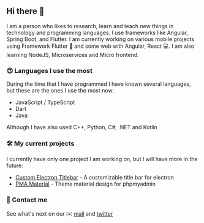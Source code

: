 ## Hi there 👋


I am a person who likes to research, learn and teach new things in technology  and programming languages. I use frameworks like Angular, Spring Boot, and Flutter. 
I am currently working on various mobile projects using Framework Flutter 📱 and some web with Angular, React 💻. I am also learning NodeJS, Microservices and Micro frontend.

### 😍 Languages I use the most

During the time that I have programmed I have known several languages, but these are the ones I use the most now:

- JavaScript / TypeScript
- Dart
- Java

Although I have also used C++, Python, C#, .NET and Kotlin

### 🛠️ My current projects

I currently have only one project I am working on, but I will have more in the future:

- [Custom Electron Titlebar](https://github.com/AlexTorresSk/custom-electron-titlebar) - A customizable title bar for electron
- [PMA Material](https://github.com/AlexTorresSk/PMA-Material) - Theme material design for phpmyadmin

### 📒 Contact me

See what's next on our ✉️ [mail](mailto:alextorressk@gmail.com) and  [twitter](https://twitter.com/AlexTorresSk) 
